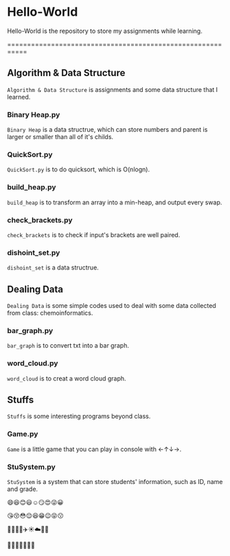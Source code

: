 # Hello-World
Hello-World is the repository to store my assignments while learning.

===========================================================
## Algorithm & Data Structure
`Algorithm & Data Structure` is assignments and some data structure that I learned.

### Binary Heap.py
`Binary Heap` is a data structrue, which can store numbers and parent is larger or smaller than all of it's childs.

### QuickSort.py
`QuickSort.py` is to do quicksort, which is O(nlogn).

### build_heap.py
`build_heap` is to transform an array into a min-heap, and output every swap.

### check_brackets.py
`check_brackets` is to check if input's brackets are well paired.

### dishoint_set.py
`dishoint_set` is a data structrue.



## Dealing Data
`Dealing Data` is some simple codes used to deal with some data collected from class: chemoinformatics.

### bar_graph.py
`bar_graph` is to convert txt into a bar graph.


### word_cloud.py
`word_cloud` is to creat a word cloud graph.

## Stuffs
`Stuffs` is some interesting programs beyond class.

### Game.py
`Game` is a little game that you can play in console with ←↑↓→.

### StuSystem.py
`StuSystem` is a system that can store students' information, such as ID, name and grade.


:smile::laughing::blush::smiley::relaxed::smirk::heart_eyes::stuck_out_tongue_winking_eye::grinning:

:kissing_heart::kissing_closed_eyes::flushed::relieved::satisfied::grin::wink::stuck_out_tongue_closed_eyes::kissing:

:taxi::oncoming_taxi::articulated_lorry::bus::airplane::sunny::cloud::cactus::herb:

:bouquet::cherry_blossom::tulip::four_leaf_clover::rose::sunflower::hibiscus:
